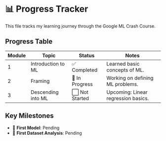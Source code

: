 # 📊 Progress Tracker  

This file tracks my learning journey through the Google ML Crash Course.  

## Progress Table  
| Module | Topic                        | Status        | Notes                                  |  
|--------|------------------------------|---------------|----------------------------------------|  
| 1      | Introduction to ML           | ✅ Completed  | Learned basic concepts of ML.         |  
| 2      | Framing                      | 🔄 In Progress | Working on defining ML problems.      |  
| 3      | Descending into ML           | ⬜ Not Started | Upcoming: Linear regression basics.   |  

## Key Milestones  
- 📌 **First Model**: Pending  
- 📌 **First Dataset Analysis**: Pending  
